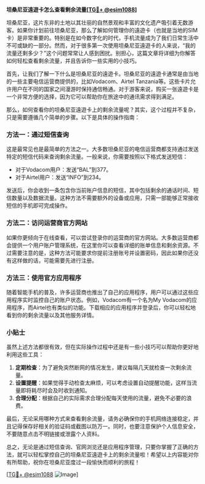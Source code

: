 **坦桑尼亚遠遊卡怎么查看剩余流量[[TG💪+ @esim1088](https://t.me/s/esim1088)]**

坦桑尼亚，这片东非的土地以其壮丽的自然景观和丰富的文化遗产吸引着无数游客。如果你计划前往坦桑尼亚，那么了解如何管理你的遠遊卡（也就是当地的SIM卡）是非常重要的。特别是在如今数字化的时代，手机流量成为了我们日常生活中不可或缺的一部分。然而，对于很多第一次使用坦桑尼亚遠遊卡的人来说，“我的流量还剩多少？”这个问题常常让人感到困扰。别担心，这篇文章将详细为你解答如何轻松查看剩余流量，并且告诉你一些实用的小技巧。

首先，让我们了解一下什么是坦桑尼亚的遠遊卡。坦桑尼亚的遠遊卡通常是由当地的一些主要电信运营商提供的，比如Vodacom、Airtel Tanzania等。这些卡片允许用户在不同的国家之间漫游时保持通信畅通。对于游客来说，购买一张遠遊卡是一个非常方便的选择，因为它可以帮助你在旅途中的通讯需求得到满足。

那么，如何查看你的坦桑尼亚遠遊卡上的剩余流量呢？其实，这个过程并不复杂，只是需要遵循几个简单的步骤。以下是具体的操作指南：

### 方法一：通过短信查询

这是最常见也是最简单的方法之一。大多数坦桑尼亚的电信运营商都支持通过发送特定的短信代码来查询剩余流量。一般来说，你需要按照以下格式发送短信：

- 对于Vodacom用户：发送“BAL”到377。
- 对于Airtel用户：发送“INFO”到234。

发送后，你会收到一条包含你当前账户信息的短信，其中包括剩余的通话时间、短信数量以及数据流量。这种方法不需要额外的设备或应用，只需一部能够正常接收短信的手机即可完成操作。

### 方法二：访问运营商官方网站

如果你更倾向于在线查看，可以尝试登录你的运营商的官方网站。大多数运营商都会提供一个用户账户管理系统，在这里你可以查看详细的账单信息和剩余资源。不过需要注意的是，这种方法可能要求你提前注册账号并设置密码，因此如果你还没有这样做的话，可能需要先进行注册。

### 方法三：使用官方应用程序

随着智能手机的普及，许多运营商也推出了自己的应用程序，用户可以通过这些应用程序实时监控自己的账户状态。例如，Vodacom有一个名为My Vodacom的应用程序，而Airtel也有类似的功能。下载相应的应用程序并登录后，你可以轻松地看到你的剩余流量以及其他服务详情。

### 小贴士

虽然上述方法都很有效，但在实际操作过程中还是有一些小技巧可以帮助你更好地利用这些工具：

1. **定期检查**：为了避免突然断网的情况发生，建议每隔几天就检查一次剩余流量。
2. **设置提醒**：如果觉得手动检查太麻烦，可以考虑设置自动提醒功能，这样当流量即将耗尽时会及时收到通知。
3. **合理分配**：根据自己的实际需求合理分配每天使用的流量，避免不必要的浪费。

最后，无论采用哪种方式来查看剩余流量，请务必确保你的手机网络连接稳定，并且记得保存好相关的验证码或截图以防万一。同时，也要注意保护个人信息安全，不要随意点击不明链接或泄露个人资料。

总之，无论是通过短信查询、官网浏览还是应用程序管理，只要你掌握了正确的方法，就可以轻松掌控自己的坦桑尼亚遠遊卡上的剩余流量啦！希望以上内容能对你有所帮助，祝你在坦桑尼亚度过一段愉快而顺利的旅程！

[[TG💪+ @esim1088](https://t.me/s/esim1088) ![Image](https://i.postimg.cc/4NQfJmqS/Snipaste-2025-05-13-00-14-12.png)]